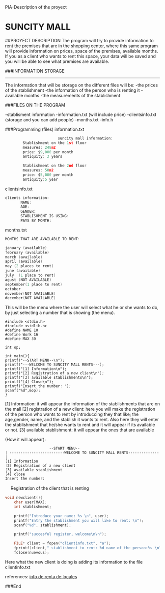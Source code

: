 PIA-Description of the proyect

# SUNCITY MALL 



##PROYECT DESCRIPTION 
The program will try to provide information to rent the premises that are in the shopping center, where this same program will provide information on prices, space of the premises, available months.
If you as a client who wants to rent this space, your data will be saved and you will be able to see what premises are available.


###INFORMATION STORAGE
                
----
The information that will be storage on the different files will be:
-the prices of the stablishment 
-the information of the person who is renting it 
-available months 
-the measurements of the stablishment 

###FILES ON THE PROGRAM

-stablisment information
-information.txt  (will include price)
-clientsinfo.txt  (storage and you can add people)
-months.txt
-info.h


###Programming (files)
information.txt
```c
					    suncity mall information: 
		Stablishment on the 1st floor
		measures: 248m2
		price: $9,000 per month 
		antiquity: 3 years 
	
		Stablishment on the 2nd floor
		measures: 50m2
		price: $5,000 per month
		antiquity:5 year
```

clientsinfo.txt
 ```c
clients information:
		NAME:
		AGE:
		GENDER:
		STABLISHMENT IS USING:
		PAYS BY MONTH: 
```

months.txt
```c
MONTHS THAT ARE AVAILABLE TO RENT:

january (available)
february (available)
march (available)
april (available)
may (2 places to rent)
june (available)
july  (1 place to rent)
agust (NOT AVAILABLE)
september(1 place to rent)
october
november(NOT AVAILABLE)
december(NOT AVAILABLE)

```
This will be the menu where the user will select what he or she wants to do, by just selecting a number that is showing (the menu).

    #include <stdio.h>
    #include <stdlib.h>
    #define NAME 10
    #define Work 16
	#define MAX 30
	
	int op;
	
	int main(){
	printf("--START MENU--\n");
	printf("---WELCOME TO SUNCITY MALL RENTS---);
	printf("[1] Information\n");
	printf("[2] Registration of a new client\n");
	printf("[3] available stablishments\n");
	printf("[4] Close\n");
 	printf("Insert the number: ");
	scanf("%d",&op);
	}
 
 [1] Information: it will appear the information of the stablishments that are on the mall
 [2] registration of a new client: here you will make the registration of the person who wants to rent by introduccing they that like; the age,gender, name, and the stablish it wants to rent. Also here they will enter the stablishment that he/she wants to rent and it will appear if its available or not.
 [3] available stablishment: it will appear the ones that are available
    
(How it will appear):

    				    --START MENU--
    | -------------------------WELCOME TO SUNCITY MALL RENTS--------------|
    [1] Information
    [2] Registration of a new client 
    [3] available stablishment
    [4] close 
	Insert the number: 

　
Registration of the client that is renting
```c
void newclient(){
    char user[MAX];
    int stablishment;
    
    printf("Introduce your name: %s \n", user);
    printf("Entry the stablishment you will like to rent: \n");
    scanf("%d", stablishment);
    
    printf("succesful register, welcome\n\n");
   
    FILE* client = fopen("clientinfo.txt", "a");
    fprintf(client," stablishment to rent: %d name of the person:%s \n",stablishment, user);
    fclose(nuevous);
```
Here what the new client is doing is adding its information to the file clientinfo.txt

references:
[info de renta de locales](https://inmuebles.mercadolibre.com.mx/locales-comerciales/renta-local-paseo-la-fe-san-nicolas-de-los-garzahttp:// "references")

###End
